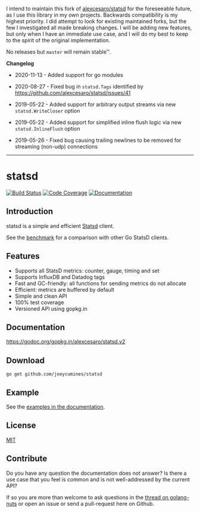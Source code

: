I intend to maintain this fork of [alexcesaro/statsd](https://github.com/alexcesaro/statsd) for the foreseeable future,
as I use this library in my own projects. Backwards compatibility is my highest priority. I did attempt to look for
existing maintained forks, but the few I investigated all made breaking changes. I will be adding new features, but
only when I have an immediate use case, and I will do my best to keep to the spirit of the original implementation.

No releases but `master` will remain stable™.

**Changelog**

* 2020-11-13 - Added support for go modules

* 2020-08-27 - Fixed bug in `statsd.Tags` identified by https://github.com/alexcesaro/statsd/issues/41

* 2019-05-22 - Added support for arbitrary output streams via new `statsd.WriteCloser` option

* 2019-05-22 - Added support for simplified inline flush logic via new `statsd.InlineFlush` option

* 2019-05-26 - Fixed bug causing trailing newlines to be removed for streaming (non-udp) connections

---

# statsd
[![Build Status](https://travis-ci.org/alexcesaro/statsd.svg?branch=v2)](https://travis-ci.org/alexcesaro/statsd) [![Code Coverage](http://gocover.io/_badge/gopkg.in/alexcesaro/statsd.v2)](http://gocover.io/gopkg.in/alexcesaro/statsd.v2) [![Documentation](https://godoc.org/gopkg.in/alexcesaro/statsd.v2?status.svg)](https://godoc.org/gopkg.in/alexcesaro/statsd.v2)

## Introduction

statsd is a simple and efficient [Statsd](https://github.com/etsy/statsd)
client.

See the [benchmark](https://github.com/alexcesaro/statsdbench) for a comparison
with other Go StatsD clients.

## Features

- Supports all StatsD metrics: counter, gauge, timing and set
- Supports InfluxDB and Datadog tags
- Fast and GC-friendly: all functions for sending metrics do not allocate
- Efficient: metrics are buffered by default
- Simple and clean API
- 100% test coverage
- Versioned API using gopkg.in


## Documentation

https://godoc.org/gopkg.in/alexcesaro/statsd.v2


## Download

    go get github.com/joeycumines/statsd


## Example

See the [examples in the documentation](https://godoc.org/gopkg.in/alexcesaro/statsd.v2#example-package).


## License

[MIT](LICENSE)


## Contribute

Do you have any question the documentation does not answer? Is there a use case
that you feel is common and is not well-addressed by the current API?

If so you are more than welcome to ask questions in the
[thread on golang-nuts](https://groups.google.com/d/topic/golang-nuts/Tz6t4_iLgnw/discussion)
or open an issue or send a pull-request here on Github.
